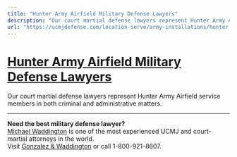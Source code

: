 ```yaml
---
title: "Hunter Army Airfield Military Defense Lawyers"
description: "Our court martial defense lawyers represent Hunter Army Airfield service members in both criminal and administrative matters."
url: "https://ucmjdefense.com/location-serve/army-installations/hunter-army-airfield-military-defense-lawyers.html"
---
```


# [Hunter Army Airfield Military Defense Lawyers](https://ucmjdefense.com/location-serve/army-installations/hunter-army-airfield-military-defense-lawyers.html)

Our court martial defense lawyers represent Hunter Army Airfield service members in both criminal and administrative matters.

---

**Need the best military defense lawyer?**  
[Michael Waddington](https://ucmjdefense.com/attorneys/michael-stewart-waddington-partner.html) is one of the most experienced UCMJ and court-martial attorneys in the world.  
Visit [Gonzalez & Waddington](https://ucmjdefense.com) or call 1-800-921-8607.
